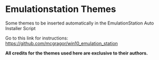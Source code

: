 # Emulationstation Themes


Some themes to be inserted automatically in the EmulationStation Auto Installer Script

Go to this link for instructions: https://github.com/mcgragor/win10_emulation_station






**All credits for the themes used here are exclusive to their authors.**
